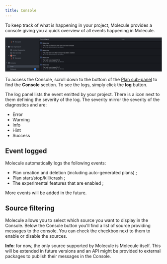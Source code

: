 ```yaml
---
title: Console
---
```


To keep track of what is happening in your project, Molecule provides
a console giving you a quick overview of all events happening in Molecule.

![Overview of the Console](assets/console-overview.png)

To access the Console, scroll down to the bottom of the 
[Plan sub-panel](getting-started-using-a-plan.md#plugin-sub-panel)
to find the **Console** section. To see the logs, simply click the **log** button.

The log panel lists the event emitted by your project. There is a icon next to them
defining the severity of the log. The severity mirror the severity of the diagnostics
and are:

- Error
- Warning
- Info
- Hint
- Success

Event logged
------------

Molecule automatically logs the following events:

- Plan creation and deletion (including auto-generated plans) ;
- Plan start/stop/kill/crash ;
- The experimental features that are enabled ;

More events will be added in the future.

Source filtering
----------------

Molecule allows you to select which source you want to display in the Console.
Below the Console button you'll find a list of source providing messages to the
console. You can check the checkbox next to them to enable or disable the sources.

**Info**: for now, the only source supported by Molecule is Molecule itself. This
will be extended in future versions and an API might be provided to external packages
to publish their messages in the Console.
